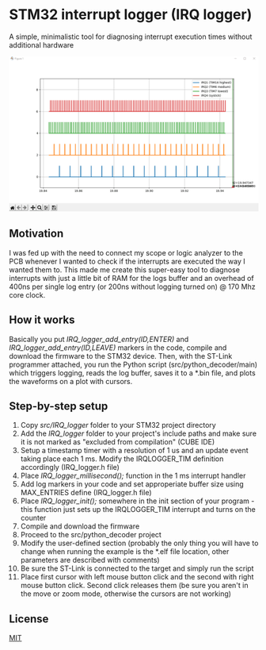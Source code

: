 # STM32 interrupt logger (IRQ logger)

A simple, minimalistic tool for diagnosing interrupt execution times without additional hardware

![ ](./docs/photo/plot.gif)

## Motivation

I was fed up with the need to connect my scope or logic analyzer to the PCB whenever I wanted to check if the interrupts are executed the way I wanted them to. This made me create this super-easy tool to diagnose interrupts with just a little bit of RAM for the logs buffer and an overhead of 400ns per single log entry (or 200ns without logging turned on) @ 170 Mhz core clock. 

## How it works

Basically you put *IRQ_logger_add_entry(ID,ENTER)* and *IRQ_logger_add_entry(ID,LEAVE)* markers in the code, compile and download the firmware to the STM32 device. Then, with the ST-Link programmer attached, you run the Python script (src/python_decoder/main) which triggers logging, reads the log buffer, saves it to a \*.bin file, and plots the waveforms on a plot with cursors. 


## Step-by-step setup

1. Copy *src/IRQ_logger* folder to your STM32 project directory
2. Add the *IRQ_logger* folder to your project's include paths and make sure it is not marked as "excluded from compilation" (CUBE IDE)
3. Setup a timestamp timer with a resolution of 1 us and an update event taking place each 1 ms. Modify the IRQLOGGER_TIM definition accordingly (IRQ_logger.h file)
4. Place *IRQ_logger_millisecond();* function in the 1 ms interrupt handler
5. Add log markers in your code and set approperiate buffer size using MAX_ENTRIES define (IRQ_logger.h file)
6. Place *IRQ_logger_init();* somewhere in the init section of your program - this function just sets up the IRQLOGGER_TIM interrupt and turns on the counter
7. Compile and download the firmware
8. Proceed to the src/python_decoder project
9. Modify the user-defined section (probably the only thing you will have to change when running the example is the \*.elf file location, other parameters are described with comments)
10. Be sure the ST-Link is connected to the target and simply run the script
11. Place first cursor with left mouse button click and the second with right mouse button click. Second click releases them (be sure you aren't in the move or zoom mode, otherwise the cursors are not working)

## License
[MIT](https://choosealicense.com/licenses/mit/)

